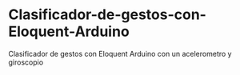 # Clasificador-de-gestos-con-Eloquent-Arduino
Clasificador de gestos con Eloquent Arduino con un acelerometro y giroscopio
